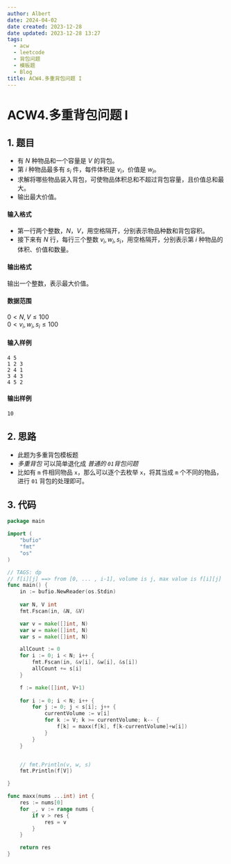 ```yaml
---
author: Albert
date: 2024-04-02
date created: 2023-12-28
date updated: 2023-12-28 13:27
tags:
  - acw
  - leetcode
  - 背包问题
  - 模板题
  - Blog
title: ACW4.多重背包问题 I
---
```


# ACW4.多重背包问题 I

## 1. 题目

- 有 $N$ 种物品和一个容量是 $V$ 的背包。
- 第 $i$ 种物品最多有 $s_i$ 件，每件体积是 $v_i$，价值是 $w_i$。
- 求解将哪些物品装入背包，可使物品体积总和不超过背包容量，且价值总和最大。  
- 输出最大价值。

#### 输入格式

- 第一行两个整数，$N，V$，用空格隔开，分别表示物品种数和背包容积。
- 接下来有 $N$ 行，每行三个整数 $v_i, w_i, s_i$，用空格隔开，分别表示第 $i$ 种物品的体积、价值和数量。

#### 输出格式

输出一个整数，表示最大价值。

#### 数据范围

$0 \lt N, V \le 100$  
$0 \lt v_i, w_i, s_i \le 100$

#### 输入样例

```
4 5
1 2 3
2 4 1
3 4 3
4 5 2
```

#### 输出样例

```
10
```

## 2. 思路

- 此题为多重背包模板题
- *多重背包* 可以简单退化成 *普通的 `01`背包问题*
- 比如有 `m` 件相同物品 `x`，那么可以逐个去枚举 `x`，将其当成 `m` 个不同的物品，进行 `01` 背包的处理即可。

## 3. 代码

```go
package main

import (
	"bufio"
	"fmt"
	"os"
)

// TAGS: dp
// f[i][j] ==> from [0, ... , i-1], volume is j, max value is f[i][j]
func main() {
	in := bufio.NewReader(os.Stdin)
	
	var N, V int
	fmt.Fscan(in, &N, &V)

	var v = make([]int, N)
	var w = make([]int, N)
	var s = make([]int, N)

	allCount := 0
	for i := 0; i < N; i++ {
		fmt.Fscan(in, &v[i], &w[i], &s[i])
		allCount += s[i]
	}

	f := make([]int, V+1)
    
    for i := 0; i < N; i++ {
		for j := 0; j < s[i]; j++ {
			currentVolume := v[i]
			for k := V; k >= currentVolume; k-- {
				f[k] = maxx(f[k], f[k-currentVolume]+w[i])
			}
		}
	}


	// fmt.Println(v, w, s)
	fmt.Println(f[V])

}

func maxx(nums ...int) int {
	res := nums[0]
	for _, v := range nums {
		if v > res {
			res = v
		}
	}

	return res
}

```